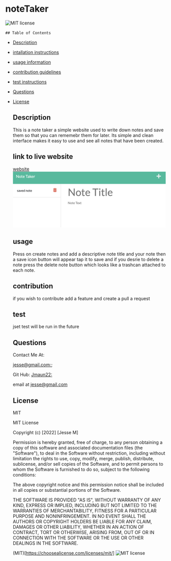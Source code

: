 # noteTaker
  
  ![MIT license](https://img.shields.io/badge/license-MIT-blue.svg)

    ## Table of Contents
  - [Description](#description)
  - [intallation instructions](#intallation)
  - [usage information](#usage)
  - [contribution guidelines](#contribution)
  - [test instructions](#test)
  - [Questions](#Questions)
  - [License](#License)



    ## Description
    This is a note taker a simple website used to write down notes and save them so that you can rememebr them for later. Its simple and clean interface makes it easy to use and see all notes that have been created.

    ## link to live website 

    [website](https://immense-basin-73882.herokuapp.com/notes)
    ![image](https://github.com/Jmaun22/noteTaker/blob/91402704710e785632b15a5443b414f9edd2488a/Screen%20Shot%202022-04-29%20at%206.34.49%20PM.png)
    
   


    ## usage 

    Press on create notes and add a descriptive note title and your note then a save icon button will appear tap it to save and if you desrie to delete a note press the delete note button which looks like a trashcan attached to each note.

    ## contribution

    if you wish to contribute add a feature and create a pull a request

    ## test 

    jset test will be run in the future

    ## Questions

    Contact Me At:



    [jesse@gmail.com:](jesse@gmail.com);

    Git Hub:
    [Jmaun22:](https://github.com/Jmaun22)

    email at jesse@gmail.com

    ## License
    MIT
  
    
    MIT License

    Copyright (c) [2022] [Jesse M]
    
    Permission is hereby granted, free of charge, to any person obtaining a copy
    of this software and associated documentation files (the "Software"), to deal
    in the Software without restriction, including without limitation the rights
    to use, copy, modify, merge, publish, distribute, sublicense, and/or sell
    copies of the Software, and to permit persons to whom the Software is
    furnished to do so, subject to the following conditions:
    
    The above copyright notice and this permission notice shall be included in all
    copies or substantial portions of the Software.
    
    THE SOFTWARE IS PROVIDED "AS IS", WITHOUT WARRANTY OF ANY KIND, EXPRESS OR
    IMPLIED, INCLUDING BUT NOT LIMITED TO THE WARRANTIES OF MERCHANTABILITY,
    FITNESS FOR A PARTICULAR PURPOSE AND NONINFRINGEMENT. IN NO EVENT SHALL THE
    AUTHORS OR COPYRIGHT HOLDERS BE LIABLE FOR ANY CLAIM, DAMAGES OR OTHER
    LIABILITY, WHETHER IN AN ACTION OF CONTRACT, TORT OR OTHERWISE, ARISING FROM,
    OUT OF OR IN CONNECTION WITH THE SOFTWARE OR THE USE OR OTHER DEALINGS IN THE
    SOFTWARE.


    (MIT)[https://choosealicense.com/licenses/mit/]
    ![MIT license](https://img.shields.io/badge/license-MIT-blue.svg)

   

  
  
